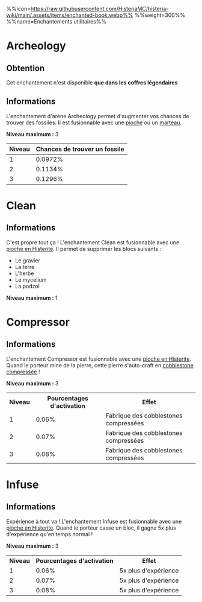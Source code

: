 %%icon=https://raw.githubusercontent.com/HisteriaMC/histeria-wiki/main/.assets/items/enchanted-book.webp%%
%%weight=300%%
%%name=Enchantements utilitaires%%

# Archeology

## Obtention
Cet enchantement n'est disponible **que dans les coffres légendaires**

## Informations
L'enchantement d'arène Archeology permet d'augmenter vos chances de trouver des fossiles. Il est fusionnable avec une [pioche](https://histeria.fr/wiki/2-equipement/tools) ou un [marteau](https://histeria.fr/wiki/2-equipement/tools).


**Niveau maximum :** 3

| Niveau | Chances de trouver un fossile |
| --- | --- |
| 1 |	0.0972% |
| 2 |	0.1134% |
| 3 |	0.1296% |


# Clean

## Informations
C'est propre tout ça ! L'enchantement Clean est fusionnable avec une [pioche en Histerite](https://histeria.fr/wiki/2-equipement/tools). Il permet de supprimer les blocs suivants :

+ Le gravier
+ La terre
+ L'herbe
+ Le mycelium
+ La podzol


**Niveau maximum :** 1


# Compressor

## Informations
L'enchantement Compressor est fusionnable avec une [pioche en Histerite](https://histeria.fr/wiki/2-equipement/tools). Quand le porteur mine de la pierre, cette pierre s'auto-craft en [cobblestone compressée](https://histeria.fr/wiki/1-ressources/other-ressources) !


**Niveau maximum :** 3

<table>
  <tr>
    <th>Niveau</th>
    <th>Pourcentages d'activation</th>
    <th>Effet</th>
  </tr>
  <tr>
    <td>1</td>
    <td>0.06%</td>
    <td>Fabrique des cobblestones compressées</td>
  </tr>
  <tr>
    <td>2</td>
    <td>0.07%</td>
    <td>Fabrique des cobblestones compressées</td>
  </tr>
  <tr>
    <td>3</td>
    <td>0.08%</td>
    <td>Fabrique des cobblestones compressées</td>
</table>


# Infuse

## Informations
Expérience à tout va ! L'enchantement Infuse est fusionnable avec une [pioche en Histerite](https://histeria.fr/wiki/2-equipement/tools).
Quand le porteur casse un bloc, il gagne 5x plus d'expérience qu'en temps normal !

**Niveau maximum :** 3

<table>
  <tr>
    <th>Niveau</th>
    <th>Pourcentages d'activation</th>
    <th>Effet</th>
  </tr>
  <tr>
    <td>1</td>
    <td>0.06%</td>
    <td>5x plus d'expérience</td>
  </tr>
  <tr>
    <td>2</td>
    <td>0.07%</td>
    <td>5x plus d'expérience</td>
  </tr>
  <tr>
    <td>3</td>
    <td>0.08%</td>
    <td>5x plus d'expérience</td>
</table>
